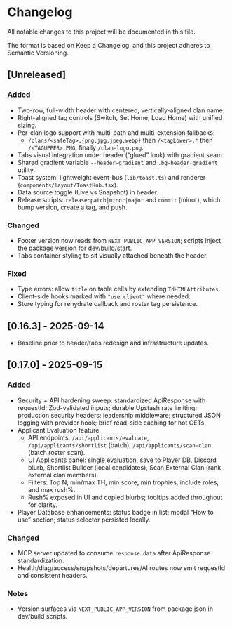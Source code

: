 # Changelog

All notable changes to this project will be documented in this file.

The format is based on Keep a Changelog, and this project adheres to Semantic Versioning.

## [Unreleased]

### Added
- Two-row, full-width header with centered, vertically-aligned clan name.
- Right-aligned tag controls (Switch, Set Home, Load Home) with unified sizing.
- Per-clan logo support with multi-path and multi-extension fallbacks:
  - `/clans/<safeTag>.{png,jpg,jpeg,webp}` then `/<tagLower>.*` then `/<TAGUPPER>.PNG`, finally `/clan-logo.png`.
- Tabs visual integration under header (“glued” look) with gradient seam.
- Shared gradient variable `--header-gradient` and `.bg-header-gradient` utility.
- Toast system: lightweight event-bus (`lib/toast.ts`) and renderer (`components/layout/ToastHub.tsx`).
- Data source toggle (Live vs Snapshot) in header.
- Release scripts: `release:patch|minor|major` and `commit` (minor), which bump version, create a tag, and push.

### Changed
- Footer version now reads from `NEXT_PUBLIC_APP_VERSION`; scripts inject the package version for dev/build/start.
- Tabs container styling to sit visually attached beneath the header.

### Fixed
- Type errors: allow `title` on table cells by extending `TdHTMLAttributes`.
- Client-side hooks marked with `"use client"` where needed.
- Store typing for rehydrate callback and roster tag persistence.

## [0.16.3] - 2025-09-14
- Baseline prior to header/tabs redesign and infrastructure updates.

## [0.17.0] - 2025-09-15
### Added
- Security + API hardening sweep: standardized ApiResponse with requestId; Zod-validated inputs; durable Upstash rate limiting; production security headers; leadership middleware; structured JSON logging with provider hook; brief read-side caching for hot GETs.
- Applicant Evaluation feature:
  - API endpoints: `/api/applicants/evaluate`, `/api/applicants/shortlist` (batch), `/api/applicants/scan-clan` (batch roster scan).
  - UI Applicants panel: single evaluation, save to Player DB, Discord blurb, Shortlist Builder (local candidates), Scan External Clan (rank external clan members).
  - Filters: Top N, min/max TH, min score, min trophies, include roles, and max rush%.
  - Rush% exposed in UI and copied blurbs; tooltips added throughout for clarity.
- Player Database enhancements: status badge in list; modal “How to use” section; status selector persisted locally.

### Changed
- MCP server updated to consume `response.data` after ApiResponse standardization.
- Health/diag/access/snapshots/departures/AI routes now emit requestId and consistent headers.

### Notes
- Version surfaces via `NEXT_PUBLIC_APP_VERSION` from package.json in dev/build scripts.
